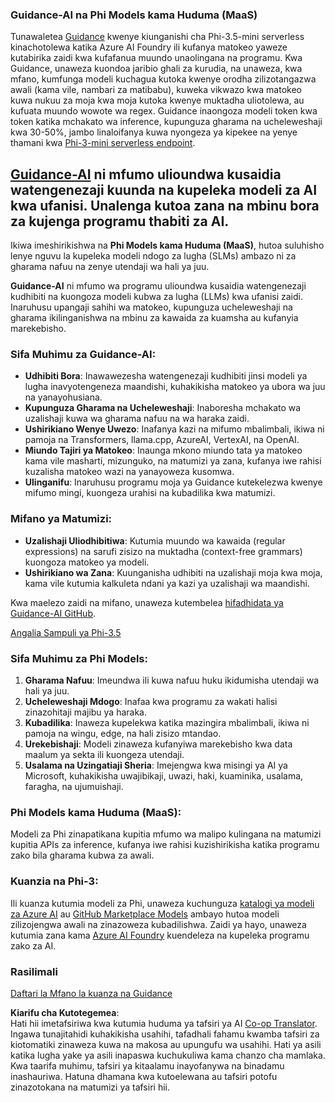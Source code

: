<!--
CO_OP_TRANSLATOR_METADATA:
{
  "original_hash": "bd049872f37c3079c87d4fe17109cea0",
  "translation_date": "2025-07-16T18:20:17+00:00",
  "source_file": "md/01.Introduction/01/01.Guidance.md",
  "language_code": "sw"
}
-->
### Guidance-AI na Phi Models kama Huduma (MaaS)
Tunawaletea [Guidance](https://github.com/guidance-ai/guidance) kwenye kiunganishi cha Phi-3.5-mini serverless kinachotolewa katika Azure AI Foundry ili kufanya matokeo yaweze kutabirika zaidi kwa kufafanua muundo unaolingana na programu. Kwa Guidance, unaweza kuondoa jaribio ghali za kurudia, na unaweza, kwa mfano, kumfunga modeli kuchagua kutoka kwenye orodha zilizotangazwa awali (kama vile, nambari za matibabu), kuweka vikwazo kwa matokeo kuwa nukuu za moja kwa moja kutoka kwenye muktadha uliotolewa, au kufuata muundo wowote wa regex. Guidance inaongoza modeli token kwa token katika mchakato wa inference, kupunguza gharama na ucheleweshaji kwa 30-50%, jambo linaloifanya kuwa nyongeza ya kipekee na yenye thamani kwa [Phi-3-mini serverless endpoint](https://aka.ms/try-phi3.5mini).

## [**Guidance-AI**](https://github.com/guidance-ai/guidance) ni mfumo ulioundwa kusaidia watengenezaji kuunda na kupeleka modeli za AI kwa ufanisi. Unalenga kutoa zana na mbinu bora za kujenga programu thabiti za AI.

Ikiwa imeshirikishwa na **Phi Models kama Huduma (MaaS)**, hutoa suluhisho lenye nguvu la kupeleka modeli ndogo za lugha (SLMs) ambazo ni za gharama nafuu na zenye utendaji wa hali ya juu.

**Guidance-AI** ni mfumo wa programu ulioundwa kusaidia watengenezaji kudhibiti na kuongoza modeli kubwa za lugha (LLMs) kwa ufanisi zaidi. Inaruhusu upangaji sahihi wa matokeo, kupunguza ucheleweshaji na gharama ikilinganishwa na mbinu za kawaida za kuamsha au kufanyia marekebisho.

### Sifa Muhimu za Guidance-AI:
- **Udhibiti Bora**: Inawawezesha watengenezaji kudhibiti jinsi modeli ya lugha inavyotengeneza maandishi, kuhakikisha matokeo ya ubora wa juu na yanayohusiana.
- **Kupunguza Gharama na Ucheleweshaji**: Inaboresha mchakato wa uzalishaji kuwa wa gharama nafuu na wa haraka zaidi.
- **Ushirikiano Wenye Uwezo**: Inafanya kazi na mifumo mbalimbali, ikiwa ni pamoja na Transformers, llama.cpp, AzureAI, VertexAI, na OpenAI.
- **Miundo Tajiri ya Matokeo**: Inaunga mkono miundo tata ya matokeo kama vile masharti, mizunguko, na matumizi ya zana, kufanya iwe rahisi kuzalisha matokeo wazi na yanayoweza kusomwa.
- **Ulinganifu**: Inaruhusu programu moja ya Guidance kutekelezwa kwenye mifumo mingi, kuongeza urahisi na kubadilika kwa matumizi.

### Mifano ya Matumizi:
- **Uzalishaji Uliodhibitiwa**: Kutumia muundo wa kawaida (regular expressions) na sarufi zisizo na muktadha (context-free grammars) kuongoza matokeo ya modeli.
- **Ushirikiano wa Zana**: Kuunganisha udhibiti na uzalishaji moja kwa moja, kama vile kutumia kalkuleta ndani ya kazi ya uzalishaji wa maandishi.

Kwa maelezo zaidi na mifano, unaweza kutembelea [hifadhidata ya Guidance-AI GitHub](https://github.com/guidance-ai/guidance).

[Angalia Sampuli ya Phi-3.5](../../../../../code/01.Introduce/guidance.ipynb)

### Sifa Muhimu za Phi Models:
1. **Gharama Nafuu**: Imeundwa ili kuwa nafuu huku ikidumisha utendaji wa hali ya juu.
2. **Ucheleweshaji Mdogo**: Inafaa kwa programu za wakati halisi zinazohitaji majibu ya haraka.
3. **Kubadilika**: Inaweza kupelekwa katika mazingira mbalimbali, ikiwa ni pamoja na wingu, edge, na hali zisizo mtandao.
4. **Urekebishaji**: Modeli zinaweza kufanyiwa marekebisho kwa data maalum ya sekta ili kuongeza utendaji.
5. **Usalama na Uzingatiaji Sheria**: Imejengwa kwa misingi ya AI ya Microsoft, kuhakikisha uwajibikaji, uwazi, haki, kuaminika, usalama, faragha, na ujumuishaji.

### Phi Models kama Huduma (MaaS):
Modeli za Phi zinapatikana kupitia mfumo wa malipo kulingana na matumizi kupitia APIs za inference, kufanya iwe rahisi kuzishirikisha katika programu zako bila gharama kubwa za awali.

### Kuanzia na Phi-3:
Ili kuanza kutumia modeli za Phi, unaweza kuchunguza [katalogi ya modeli za Azure AI](https://ai.azure.com/explore/models) au [GitHub Marketplace Models](https://github.com/marketplace/models) ambayo hutoa modeli zilizojengwa awali na zinazoweza kubadilishwa. Zaidi ya hayo, unaweza kutumia zana kama [Azure AI Foundry](https://ai.azure.com) kuendeleza na kupeleka programu zako za AI.

### Rasilimali
[Daftari la Mfano la kuanza na Guidance](../../../../../code/01.Introduce/guidance.ipynb)

**Kiarifu cha Kutotegemea**:  
Hati hii imetafsiriwa kwa kutumia huduma ya tafsiri ya AI [Co-op Translator](https://github.com/Azure/co-op-translator). Ingawa tunajitahidi kuhakikisha usahihi, tafadhali fahamu kwamba tafsiri za kiotomatiki zinaweza kuwa na makosa au upungufu wa usahihi. Hati ya asili katika lugha yake ya asili inapaswa kuchukuliwa kama chanzo cha mamlaka. Kwa taarifa muhimu, tafsiri ya kitaalamu inayofanywa na binadamu inashauriwa. Hatuna dhamana kwa kutoelewana au tafsiri potofu zinazotokana na matumizi ya tafsiri hii.